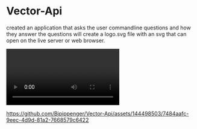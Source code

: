 # Vector-Api

created an application that asks the user commandline questions and how they answer the questions will create a logo.svg file with an svg that can open on the live server
or web browser.


<video src="../../Videos/Svg%20Homework.mp4" controls title="Title"></video>

https://github.com/Bjpippenger/Vector-Api/assets/144498503/7484aafc-9eec-4d9d-81a2-7668579c6422

